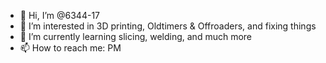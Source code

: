 - 👋 Hi, I’m @6344-17
- 👀 I’m interested in 3D printing, Oldtimers & Offroaders, and fixing things
- 🌱 I’m currently learning slicing, welding, and much more
- 📫 How to reach me: PM

<!---
6344-17/6344-17 is a ✨ special ✨ repository because its `README.md` (this file) appears on your GitHub profile.
You can click the Preview link to take a look at your changes.
--->
